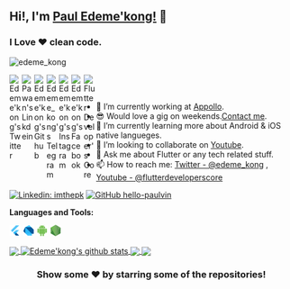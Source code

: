 ## Hi!, I'm [Paul Edeme'kong!](https://twitter.com/edeme_kong) 👋
### I Love ❤️ clean code.

<p align="left"> <img src="https://komarev.com/ghpvc/?username=edeme_kong&label=Views&color=blue&style=plastic" alt="edeme_kong" /> </p>

<a href="https://twitter.com/edeme_kong">
  <img align="left" alt="Edeme'kong's Twitter" width="22px" src="https://cdn.jsdelivr.net/npm/simple-icons@v3/icons/twitter.svg" />
</a>
<a href="https://linkedin.com/in/imthepk">
  <img align="left" alt="Pawan's Linkdein" width="22px" src="https://cdn.jsdelivr.net/npm/simple-icons@v3/icons/linkedin.svg" />
</a>
<a href="https://github.com/hello-paulvin">
  <img align="left" alt="Edeme'kong's Github" width="22px" src="https://cdn.jsdelivr.net/npm/simple-icons@v3/icons/github.svg" />
</a>
<a href="https://t.me/edeme_kong">
  <img align="left" alt="Edeme_kong's Telegram" width="22px" src="https://cdn.jsdelivr.net/npm/simple-icons@v3/icons/telegram.svg" />
</a>
<a href="https://instagram.com/edeme_kong/">
  <img align="left" alt="Edeme'kong's Instagram" width="22px" src="https://cdn.jsdelivr.net/npm/simple-icons@v3/icons/instagram.svg" />
</a>
<a href="https://www.facebook.com/edemekongp/">
  <img align="left" alt="Edeme'kong's Facebook" width="22px" src="https://cdn.jsdelivr.net/npm/simple-icons@v3/icons/facebook.svg" />
</a>
<a href="https://www.youtube.com/channel/UC1fuQBjVLSqwk-PgdeeMAyQ">
  <img align="left" alt="Flutter Developer's Core" width="22px" src="https://cdn.jsdelivr.net/npm/simple-icons@v3/icons/youtube.svg" />
</a>

<br/>
<br/>



- 🔭 I’m currently working at [Appollo](https://appollo.io/).
- 😎 Would love a gig on weekends.[Contact me](https://twitter.com/edeme_kong).
- 🌱 I’m currently learning more about Android & iOS native langueges.
- 👯 I’m looking to collaborate on [Youtube](https://www.youtube.com/channel/UC1fuQBjVLSqwk-PgdeeMAyQ).
- 💬 Ask me about Flutter or any tech related stuff.
- 📫 How to reach me: [Twitter - @edeme_kong](https://twitter.com/edeme_kong) , [Youtube - @flutterdeveloperscore](https://www.youtube.com/channel/UC1fuQBjVLSqwk-PgdeeMAyQ)

[![Linkedin: imthepk](https://img.shields.io/badge/-edeme'kong-blue?style=flat-square&logo=Linkedin&logoColor=white&link=https://www.linkedin.com/in/paul-jeremiah-97093a193/)](https://www.linkedin.com/in/paul-jeremiah-97093a193/)
[![GitHub hello-paulvin](https://img.shields.io/github/followers/hello-paulvin?label=follow&style=social)](https://github.com/hello-paulvin)


**Languages and Tools:**  

<code><img height="20" src="https://raw.githubusercontent.com/github/explore/80688e429a7d4ef2fca1e82350fe8e3517d3494d/topics/flutter/flutter.png"></code>
<code><img height="20" src="https://raw.githubusercontent.com/github/explore/80688e429a7d4ef2fca1e82350fe8e3517d3494d/topics/dart/dart.png"></code>
<code><img height="20" src="https://raw.githubusercontent.com/github/explore/80688e429a7d4ef2fca1e82350fe8e3517d3494d/topics/android/android.png"></code>
<code><img height="20" src="https://raw.githubusercontent.com/github/explore/80688e429a7d4ef2fca1e82350fe8e3517d3494d/topics/nodejs/nodejs.png"></code>    

<a href="https://github.com/hello-paulvin">
  <img align="center" src="https://github-readme-stats.vercel.app/api/top-langs/?username=hello-paulvin&theme=light&hide_langs_below=1" />
</a>
<a href="https://github.com/hello-paulvin">
 <img align="center" src="https://github-readme-stats.vercel.app/api?username=hello-paulvin&show_icons=true&theme=light&line_height=27" alt="Edeme'kong's github stats"/>
</a>
<a href="https://github.com/hello-paulvin/flutter_tutorials">
  <img align="center" src="https://github-readme-stats.vercel.app/api/pin/?username=iampawan&repo=flutter_tutorials&theme=light" />

</a>
<a href="https://github.com/hello-paulvin/flutter-web-note-app">
 <img align="center" src="https://github-readme-stats.vercel.app/api/pin/?username=hello-paulvin&repo=VelocityX&theme=light" />
</a>

<div align="center">

### Show some ❤️ by starring some of the repositories!

</div>
